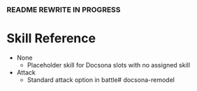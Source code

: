 ### README REWRITE IN PROGRESS

# Skill Reference

- None
    - Placeholder skill for Docsona slots with no assigned skill
- Attack
    - Standard attack option in battle# docsona-remodel
